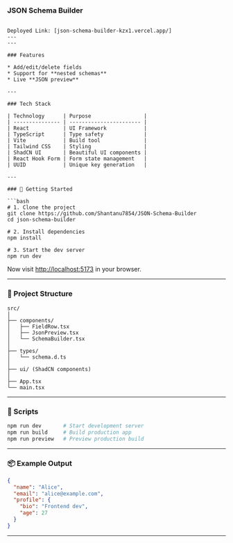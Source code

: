 ### JSON Schema Builder

```

Deployed Link: [json-schema-builder-kzx1.vercel.app/]
---
---

### Features

* Add/edit/delete fields
* Support for **nested schemas**
* Live **JSON preview**

---

### Tech Stack

| Technology      | Purpose                 |
| --------------- | ----------------------- |
| React           | UI Framework            |
| TypeScript      | Type safety             |
| Vite            | Build tool              |
| Tailwind CSS    | Styling                 |
| ShadCN UI       | Beautiful UI components |
| React Hook Form | Form state management   |
| UUID            | Unique key generation   |

---

### 🚀 Getting Started

```bash
# 1. Clone the project
git clone https://github.com/Shantanu7854/JSON-Schema-Builder
cd json-schema-builder

# 2. Install dependencies
npm install

# 3. Start the dev server
npm run dev
```

Now visit [http://localhost:5173](http://localhost:5173) in your browser.

---

### 📁 Project Structure

```
src/
│
├── components/
│   ├── FieldRow.tsx
│   ├── JsonPreview.tsx
│   └── SchemaBuilder.tsx
│
├── types/
│   └── schema.d.ts
│
├── ui/ (ShadCN components)
│
├── App.tsx
└── main.tsx
```

---

### 🧪 Scripts

```bash
npm run dev       # Start development server
npm run build     # Build production app
npm run preview   # Preview production build
```

---

### 📦 Example Output

```json
{
  "name": "Alice",
  "email": "alice@example.com",
  "profile": {
    "bio": "Frontend dev",
    "age": 27
  }
}
```

---


